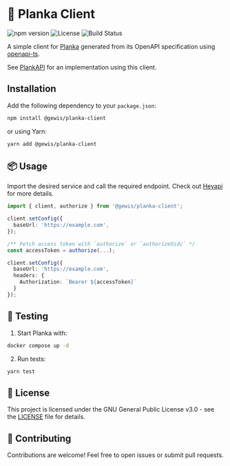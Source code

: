# 🚀 Planka Client 
![npm version](https://img.shields.io/npm/v/@gewis/planka-client) ![License](https://img.shields.io/github/license/GEWIS/planka-client) ![Build Status](https://img.shields.io/github/actions/workflow/status/GEWIS/planka-client/lint-and-build.yaml)


A simple client for [Planka](https://github.com/plankanban/planka) generated from its OpenAPI specification using [openapi-ts](https://heyapi.dev/openapi-ts/).

See [PlankAPI](https://github.com/gewis/plankapi) for an implementation using this client.

## Installation

Add the following dependency to your `package.json`:

```sh
npm install @gewis/planka-client
```

or using Yarn:

```sh
yarn add @gewis/planka-client
```

## 📦 Usage

Import the desired service and call the required endpoint. Check out [Heyapi](https://heyapi.dev/openapi-ts/clients/fetch.html#fetch-api) for more details.

```typescript
import { client, authorize } from '@gewis/planka-client';

client.setConfig({
  baseUrl: 'https://example.com',
});

/** Fetch access token with `authorize` or `authorizeOidc` */
const accessToken = authorize(...);

client.setConfig({
  baseUrl: 'https://example.com',
  headers: {
    Authorization: `Bearer ${accessToken}`
  }
});
```

## 🧪 Testing

1. Start Planka with:

```sh
docker compose up -d
```

2. Run tests:

```sh
yarn test
```

## 📄 License

This project is licensed under the GNU General Public License v3.0 - see the [LICENSE](LICENSE) file for details.

## 🌟 Contributing

Contributions are welcome! Feel free to open issues or submit pull requests.
